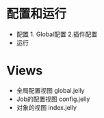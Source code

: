 # 配置和运行  

* 配置 1. Global配置 2.插件配置
* 运行

# Views
 * 全局配置视图 global.jelly  
 * Job的配置视图 config.jelly  
 * 对象的视图 index.jelly  
 
